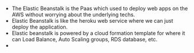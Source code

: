 * The Elastic Beanstalk is the Paas which used to deploy web apps on the AWS without worrying about the underlying techs.
* Elastic Beanstalk is like the heroku web service where we can just deploy the application.
* Elastic beanstalk is powered by a cloud formation template for where it can Load Balance, Auto Scaling groups, RDS database, etc.
* 